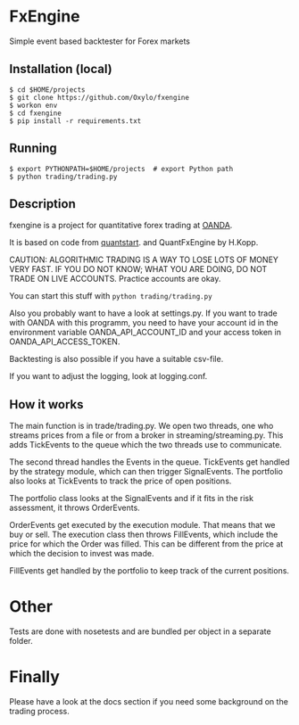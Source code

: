 # FxEngine

Simple event based backtester for Forex markets

## Installation (local)

    $ cd $HOME/projects
    $ git clone https://github.com/Oxylo/fxengine
    $ workon env
    $ cd fxengine
    $ pip install -r requirements.txt


## Running

    $ export PYTHONPATH=$HOME/projects  # export Python path
    $ python trading/trading.py

## Description

fxengine is a project for quantitative forex trading at [OANDA](http://www.oanda.com).

It is based on code from [quantstart](http://www.quantstart.com/articles/Forex-Trading-Diary-1-Automated-Forex-Trading-with-the-OANDA-API).
and QuantFxEngine by H.Kopp.

CAUTION: ALGORITHMIC TRADING IS A WAY TO LOSE LOTS OF MONEY VERY FAST. IF YOU DO NOT KNOW; WHAT YOU ARE DOING, DO NOT TRADE ON LIVE ACCOUNTS. Practice accounts are okay.

You can start this stuff with `python trading/trading.py`

Also you probably want to have a look at settings.py.
If you want to trade with OANDA with this programm, you need to have
your account id in the environment variable OANDA_API_ACCOUNT_ID and
your access token in OANDA_API_ACCESS_TOKEN.

Backtesting is also possible if you have a suitable csv-file.

If you want to adjust the logging, look at logging.conf.


## How it works
The main function is in trade/trading.py. We open two threads, one who
streams prices from a file or from a broker in streaming/streaming.py.
This adds TickEvents to the queue which the two threads use to
communicate.

The second thread handles the Events in the queue.
TickEvents get handled by the strategy module, which can then trigger
SignalEvents. The portfolio also looks at TickEvents to track the
price of open positions.

The portfolio class looks at the SignalEvents and if it fits in the
risk assessment, it throws OrderEvents.

OrderEvents get executed by the execution module. That means that we
buy or sell. The execution class then throws FillEvents, which include
the price for which the Order was filled. This can be different from
the price at which the decision to invest was made.

FillEvents get handled by the portfolio to keep track of the current
positions.


# Other
Tests are done with nosetests and are bundled per object in a separate
folder.

# Finally
Please have a look at the docs section if you need some background on the trading process.
